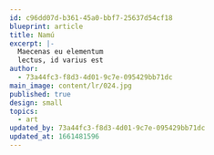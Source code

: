 ```yaml
---
id: c96dd07d-b361-45a0-bbf7-25637d54cf18
blueprint: article
title: Namú
excerpt: |-
  Maecenas eu elementum
  lectus, id varius est
author:
  - 73a44fc3-f8d3-4d01-9c7e-095429bb71dc
main_image: content/lr/024.jpg
published: true
design: small
topics:
  - art
updated_by: 73a44fc3-f8d3-4d01-9c7e-095429bb71dc
updated_at: 1661481596
---
```

